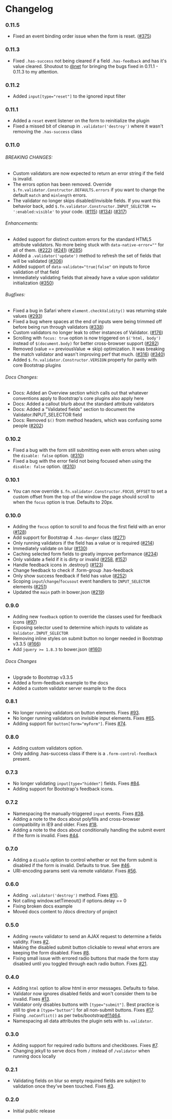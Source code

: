 Changelog
=========
### 0.11.5
* Fixed an event binding order issue when the form is reset. ([#375](https://github.com/1000hz/bootstrap-validator/pull/375))

### 0.11.3
* Fixed `.has-success` not being cleared if a field `.has-feedback` and has it's value cleared.  Shoutout to [@net](https://github.com/1000hz/bootstrap-validator/pull/375) for bringing the bugs fixed in 0.11.1 - 0.11.3 to my attention.

### 0.11.2
* Added `input[type="reset"]` to the ignored input filter

### 0.11.1
* Added a `reset` event listener on the form to reinitialize the plugin
* Fixed a missed bit of cleanup in `.validator('destroy')` where it wasn't removing the `.has-success` class

### 0.11.0
###### BREAKING CHANGES:
* Custom validators are now expected to return an error string if the field is invalid.
* The errors option has been removed. Override `$.fn.validator.Constructor.DEFAULTS.errors` if you want to change the default `match` and `minlength` errors.
* The validator no longer skips disabled/invisible fields. If you want this behavior back, add `$.fn.validator.Constructor.INPUT_SELECTOR += ':enabled:visible'` to your code. ([#115](https://github.com/1000hz/bootstrap-validator/issues/115)) ([#134](https://github.com/1000hz/bootstrap-validator/issues/134)) ([#317](https://github.com/1000hz/bootstrap-validator/issues/317))

###### Enhancements:
* Added support for distinct custom errors for the standard HTML5 attribute validators. No more being stuck with `data-native-error=""` for all of them. ([#222](https://github.com/1000hz/bootstrap-validator/issues/222)) ([#241](https://github.com/1000hz/bootstrap-validator/issues/241)) ([#285](https://github.com/1000hz/bootstrap-validator/issues/285))
* Added a `.validator('update')` method to refresh the set of fields that will be validated ([#306](https://github.com/1000hz/bootstrap-validator/issues/306))
* Added support of `data-validate="true|false"` on inputs to force validation of that field
* Immediately validating fields that already have a value upon validator initialization ([#350](https://github.com/1000hz/bootstrap-validator/issues/350))

###### Bugfixes:
* Fixed a bug in Safari where `element.checkValidity()` was returning stale values ([#293](https://github.com/1000hz/bootstrap-validator/issues/293))
* Fixed a bug where spaces at the end of inputs were being trimmed off before being run through validators ([#338](https://github.com/1000hz/bootstrap-validator/issues/338))
* Custom validators no longer leak to other instances of Validator. ([#176](https://github.com/1000hz/bootstrap-validator/issues/176))
* Scrolling with `focus: true` option is now triggered on `$('html, body')` instead of `$(document.body)` for better cross-browser support ([#282](https://github.com/1000hz/bootstrap-validator/issues/282))
* Removed (value == previousValue => skip) optimization. It was breaking the match validator and wasn't improving perf that much. ([#316](https://github.com/1000hz/bootstrap-validator/issues/316)) ([#340](https://github.com/1000hz/bootstrap-validator/issues/340))
* Added `$.fn.validator.Constructor.VERSION` property for parity with core Bootstrap plugins

###### Docs Changes:
* Docs: Added an Overview section which calls out that whatever conventions apply to Bootstrap's core plugins also apply here
* Docs: Added a callout blurb about the standard attribute validators
* Docs: Added a "Validated fields" section to document the Validator.INPUT_SELECTOR field
* Docs: Removed `$()` from method headers, which was confusing some people ([#202](https://github.com/1000hz/bootstrap-validator/issues/202))


### 0.10.2
* Fixed a bug with the form still submitting even with errors when using the `disable: false` option. ([#310](https://github.com/1000hz/bootstrap-validator/issues/310))
* Fixed a bug with the error field not being focused when using the `disable: false` option. ([#310](https://github.com/1000hz/bootstrap-validator/issues/310))

### 0.10.1
* You can now override `$.fn.validator.Constructor.FOCUS_OFFSET` to set a custom offset from the top of the window the page should scroll to when the `focus` option is true. Defaults to 20px.

### 0.10.0
* Adding the `focus` option to scroll to and focus the first field with an error ([#128](https://github.com/1000hz/bootstrap-validator/issues/128))
* Add support for Bootstrap 4 `.has-danger` class ([#271](https://github.com/1000hz/bootstrap-validator/issues/271))
* Only running validators if the field has a value or is required ([#214](https://github.com/1000hz/bootstrap-validator/issues/214))
* Immediately validate on blur ([#130](https://github.com/1000hz/bootstrap-validator/issues/130))
* Caching selected form fields to greatly improve performance ([#234](https://github.com/1000hz/bootstrap-validator/issues/234))
* Only validate a field if it is dirty or invalid ([#258](https://github.com/1000hz/bootstrap-validator/issues/258), [#152](https://github.com/1000hz/bootstrap-validator/issues/152))
* Handle feedback icons in .destroy() ([#123](https://github.com/1000hz/bootstrap-validator/issues/123))
* Change feedback to check if .form-group .has-feedback
* Only show success feedback if field has value ([#252](https://github.com/1000hz/bootstrap-validator/issues/252))
* Scoping `input`/`change`/`focusout` event handlers to `INPUT_SELECTOR` elements ([#251](https://github.com/1000hz/bootstrap-validator/issues/251))
* Updated the `main` path in bower.json ([#219](https://github.com/1000hz/bootstrap-validator/issues/219))

### 0.9.0
* Adding new `feedback` option to override the classes used for feedback icons ([#97](https://github.com/1000hz/bootstrap-validator/issues/97))
* Exposing selector used to determine which inputs to validate as `Validator.INPUT_SELECTOR`
* Removing inline styles on submit button no longer needed in Bootstrap v3.3.5 ([#166](https://github.com/1000hz/bootstrap-validator/issues/166))
* Add `jquery >= 1.8.3` to bower.json ([#160](https://github.com/1000hz/bootstrap-validator/issues/160))

###### Docs Changes
* Upgrade to Bootstrap v3.3.5
* Added a form-feedback example to the docs
* Added a custom validator server example to the docs

### 0.8.1
* No longer running validators on button elements. Fixes [#93](https://github.com/1000hz/bootstrap-validator/issues/93).
* No longer running validators on invisible input elements. Fixes [#65](https://github.com/1000hz/bootstrap-validator/issues/65).
* Adding support for `button[form="myForm"]`. Fixes [#74](https://github.com/1000hz/bootstrap-validator/issues/74).

### 0.8.0
* Adding custom validators option.
* Only adding .has-success class if there is a `.form-control-feedback` present.

### 0.7.3
* No longer validating `input[type="hidden"]` fields. Fixes [#84](https://github.com/1000hz/bootstrap-validator/issues/84).
* Adding support for Bootstrap's feedback icons.

### 0.7.2
* Namespacing the manually-triggered `input` events. Fixes [#38](https://github.com/1000hz/bootstrap-validator/issues/38).
* Adding a note to the docs about polyfills and cross-browser compatibility in IE9 and older. Fixes [#18](https://github.com/1000hz/bootstrap-validator/issues/18).
* Adding a note to the docs about conditionally handling the submit event if the form is invalid. Fixes [#44](https://github.com/1000hz/bootstrap-validator/issues/44).

### 0.7.0
* Adding a `disable` option to control whether or not the form submit is disabled if the form is invalid. Defaults to true. See [#46](https://github.com/1000hz/bootstrap-validator/issues/46).
* URI-encoding params sent via remote validator. Fixes [#56](https://github.com/1000hz/bootstrap-validator/issues/56).

### 0.6.0
* Adding `.validator('destroy')` method. Fixes [#10](https://github.com/1000hz/bootstrap-validator/issues/10).
* Not calling window.setTimeout() if options.delay == 0
* Fixing broken docs example
* Moved docs content to /docs directory of project

### 0.5.0
* Adding `remote` validator to send an AJAX request to determine a fields validity. Fixes [#2](https://github.com/1000hz/bootstrap-validator/issues/2).
* Making the disabled submit button clickable to reveal what errors are keeping the form disabled. Fixes [#8](https://github.com/1000hz/bootstrap-validator/issues/8).
* Fixing small issue with errored radio buttons that made the form stay disabled until you toggled through each radio button. Fixes [#21](https://github.com/1000hz/bootstrap-validator/issues/21).

### 0.4.0
* Adding `html` option to allow html in error messages. Defaults to false.
* Validator now ignores disabled fields and won't consider them to be invalid. Fixes [#13](https://github.com/1000hz/bootstrap-validator/issues/13).
* Validator only disables buttons with `[type="submit"]`. Best practice is still to give a `[type="button"]` for all non-submit buttons. Fixes [#17](https://github.com/1000hz/bootstrap-validator/issues/17).
* Fixing `.noConflict()` as per twbs/bootstrap[#11464](https://github.com/1000hz/bootstrap-validator/issues/11464).
* Namespacing all data attributes the plugin sets with `bs.validator`.

### 0.3.0
* Adding support for required radio buttons and checkboxes. Fixes [#7](https://github.com/1000hz/bootstrap-validator/issues/7).
* Changing jekyll to serve docs from `/` instead of `/validator` when running docs locally

### 0.2.1
* Validating fields on blur so empty required fields are subject to validation once they've been touched. Fixes [#3](https://github.com/1000hz/bootstrap-validator/issues/3).

### 0.2.0
* Initial public release
